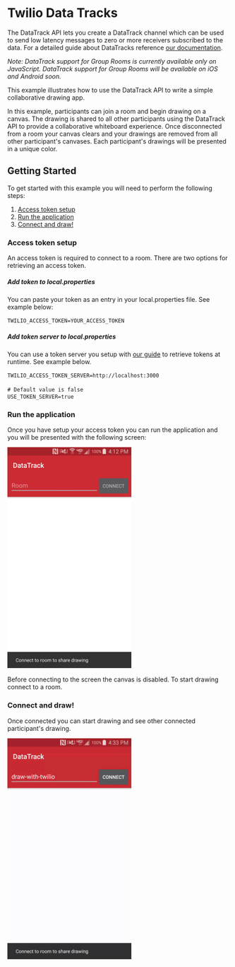 # Twilio Data Tracks

The DataTrack API lets you create a DataTrack channel which can be used to send low latency 
messages to zero or more receivers subscribed to the data. For a detailed guide about DataTracks
reference [our documentation](https://www.twilio.com/docs/api/video/using-the-datatrack-api). 
 
 *Note: DataTrack support for Group Rooms is currently available only on JavaScript. 
 DataTrack support for Group Rooms will be available on iOS and Android soon.*
 

This example illustrates how to use the DataTrack API to write a simple collaborative drawing app. 

In this example, participants can join a room and begin drawing on a canvas. The drawing is shared
to all other participants using the DataTrack API to provide a collaborative whiteboard experience.
Once disconnected from a room your canvas clears and your drawings are removed from all other
participant's canvases. Each participant's drawings will be presented in a unique color.


## Getting Started

To get started with this example you will need to perform the following steps:

1. [Access token setup](#bullet1)
2. [Run the application](#bullet2)
3. [Connect and draw!](#bullet3)

### <a name="bullet1"></a>Access token setup 

An access token is required to connect to a room. There are two options for retrieving an access
token.

##### Add token to local.properties
You can paste your token as an entry in your local.properties file. See example below:

```
TWILIO_ACCESS_TOKEN=YOUR_ACCESS_TOKEN
```

##### Add token server to local.properties 
You can use a token server you setup with [our guide](https://github.com/twilio/video-quickstart-android#setup-an-access-token-server) 
to retrieve tokens at runtime. See example below.

```
TWILIO_ACCESS_TOKEN_SERVER=http://localhost:3000

# Default value is false
USE_TOKEN_SERVER=true
```


### <a name="bullet2"></a>Run the application 

Once you have setup your access token you can run the application and you will be presented with
the following screen:

<img height="500px" src="../images/exampleDataTrack/pre_connect.png"/>

Before connecting to the screen the canvas is disabled. To start drawing connect to a room.

### <a name="bullet3"></a>Connect and draw! 

Once connected you can start drawing and see other connected participant's drawing.

<img height="500px" src="../images/exampleDataTrack/drawing.gif"/>
